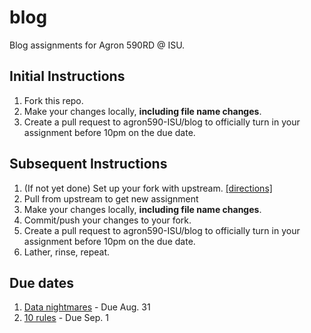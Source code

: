 # blog
Blog assignments for Agron 590RD @ ISU. 

## Initial Instructions
1. Fork this repo.
1. Make your changes locally, **including file name changes**.
1. Create a pull request to agron590-ISU/blog to officially turn in your assignment before 10pm on the due date.

## Subsequent Instructions
1. (If not yet done) Set up your fork with upstream. [[directions]](update_forks.md)
1. Pull from upstream to get new assignment
1. Make your changes locally, **including file name changes**.
2. Commit/push your changes to your fork.
1. Create a pull request to agron590-ISU/blog to officially turn in your assignment before 10pm on the due date.
1. Lather, rinse, repeat.

## Due dates
1. [Data nightmares](https://github.com/agron590-ISU/blog/blob/master/01/LastnameFirstname.Rmd) - Due Aug. 31
2. [10 rules](https://github.com/agron590-ISU/blog/blob/master/02/LastnameFirstname.Rmd) - Due Sep. 1


